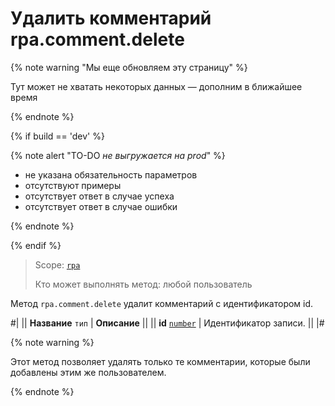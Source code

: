 # Удалить комментарий rpa.comment.delete

{% note warning "Мы еще обновляем эту страницу" %}

Тут может не хватать некоторых данных — дополним в ближайшее время

{% endnote %}

{% if build == 'dev' %}

{% note alert "TO-DO _не выгружается на prod_" %}

- не указана обязательность параметров
- отсутствуют примеры
- отсутствует ответ в случае успеха
- отсутствует ответ в случае ошибки

{% endnote %}

{% endif %}

> Scope: [`rpa`](../../../scopes/permissions.md)
>
> Кто может выполнять метод: любой пользователь

Метод `rpa.comment.delete` удалит комментарий с идентификатором id.

#|
|| **Название**
`тип` | **Описание** ||
|| **id** 
[`number`](../../../data-types.md) | Идентификатор записи. ||
|#

{% note warning %}

Этот метод позволяет удалять только те комментарии, которые были добавлены этим же пользователем.

{% endnote %}